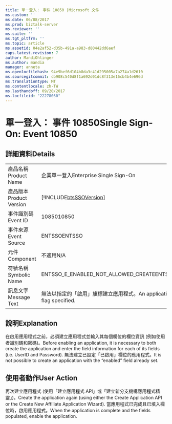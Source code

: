 ```yaml
---
title: 單一登入： 事件 10850 |Microsoft 文件
ms.custom: ''
ms.date: 06/08/2017
ms.prod: biztalk-server
ms.reviewer: ''
ms.suite: ''
ms.tgt_pltfrm: ''
ms.topic: article
ms.assetid: 04e2af52-d35b-491a-a983-d80442dd6aef
caps.latest.revision: 7
author: MandiOhlinger
ms.author: mandia
manager: anneta
ms.openlocfilehash: 94e9bef6d104b8da3c41d295005a7a274a1d2610
ms.sourcegitcommit: cb908c540d8f1a692d01dc8f313e16cb4b4e696d
ms.translationtype: MT
ms.contentlocale: zh-TW
ms.lasthandoff: 09/20/2017
ms.locfileid: "22278030"
---
```

# <a name="single-sign-on-event-10850"></a><span data-ttu-id="717eb-102">單一登入： 事件 10850</span><span class="sxs-lookup"><span data-stu-id="717eb-102">Single Sign-On: Event 10850</span></span>
## <a name="details"></a><span data-ttu-id="717eb-103">詳細資料</span><span class="sxs-lookup"><span data-stu-id="717eb-103">Details</span></span>  
  
|||  
|-|-|  
|<span data-ttu-id="717eb-104">產品名稱</span><span class="sxs-lookup"><span data-stu-id="717eb-104">Product Name</span></span>|<span data-ttu-id="717eb-105">企業單一登入</span><span class="sxs-lookup"><span data-stu-id="717eb-105">Enterprise Single Sign-On</span></span>|  
|<span data-ttu-id="717eb-106">產品版本</span><span class="sxs-lookup"><span data-stu-id="717eb-106">Product Version</span></span>|[!INCLUDE[btsSSOVersion](../includes/btsssoversion-md.md)]|  
|<span data-ttu-id="717eb-107">事件識別碼</span><span class="sxs-lookup"><span data-stu-id="717eb-107">Event ID</span></span>|<span data-ttu-id="717eb-108">10850</span><span class="sxs-lookup"><span data-stu-id="717eb-108">10850</span></span>|  
|<span data-ttu-id="717eb-109">事件來源</span><span class="sxs-lookup"><span data-stu-id="717eb-109">Event Source</span></span>|<span data-ttu-id="717eb-110">ENTSSO</span><span class="sxs-lookup"><span data-stu-id="717eb-110">ENTSSO</span></span>|  
|<span data-ttu-id="717eb-111">元件</span><span class="sxs-lookup"><span data-stu-id="717eb-111">Component</span></span>|<span data-ttu-id="717eb-112">不適用</span><span class="sxs-lookup"><span data-stu-id="717eb-112">N/A</span></span>|  
|<span data-ttu-id="717eb-113">符號名稱</span><span class="sxs-lookup"><span data-stu-id="717eb-113">Symbolic Name</span></span>|<span data-ttu-id="717eb-114">ENTSSO_E_ENABLED_NOT_ALLOWED_CREATE</span><span class="sxs-lookup"><span data-stu-id="717eb-114">ENTSSO_E_ENABLED_NOT_ALLOWED_CREATE</span></span>|  
|<span data-ttu-id="717eb-115">訊息文字</span><span class="sxs-lookup"><span data-stu-id="717eb-115">Message Text</span></span>|<span data-ttu-id="717eb-116">無法以指定的「啟用」旗標建立應用程式。</span><span class="sxs-lookup"><span data-stu-id="717eb-116">An application cannot be created with the 'enabled' flag specified.</span></span>|  
  
## <a name="explanation"></a><span data-ttu-id="717eb-117">說明</span><span class="sxs-lookup"><span data-stu-id="717eb-117">Explanation</span></span>  
 <span data-ttu-id="717eb-118">在啟用應用程式之前，必須建立應用程式並輸入其每個欄位的欄位資訊 (例如使用者識別碼和密碼)。</span><span class="sxs-lookup"><span data-stu-id="717eb-118">Before enabling an application, it is necessary to both create the application and enter the field information for each of its fields (i.e. UserID and Password).</span></span> <span data-ttu-id="717eb-119">無法建立已設定「已啟用」欄位的應用程式。</span><span class="sxs-lookup"><span data-stu-id="717eb-119">It is not possible to create an application with the “enabled” field already set.</span></span>  
  
## <a name="user-action"></a><span data-ttu-id="717eb-120">使用者動作</span><span class="sxs-lookup"><span data-stu-id="717eb-120">User Action</span></span>  
 <span data-ttu-id="717eb-121">再次建立應用程式 (使用「建立應用程式 API」或「建立新分支機構應用程式精靈」)。</span><span class="sxs-lookup"><span data-stu-id="717eb-121">Create the application again (using either the Create Application API or the Create New Affiliate Application Wizard).</span></span> <span data-ttu-id="717eb-122">當應用程式已完成且已填入欄位時，啟用應用程式。</span><span class="sxs-lookup"><span data-stu-id="717eb-122">When the application is complete and the fields populated, enable the application.</span></span>